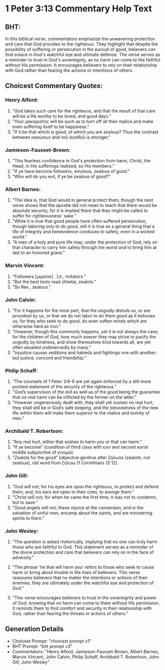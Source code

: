 # 1 Peter 3:13 Commentary Help Text

## BHT:
In this biblical verse, commentators emphasize the unwavering protection and care that God provides to the righteous. They highlight that despite the possibility of suffering or persecution in the pursuit of good, believers can find solace in God's watchful eye and ultimate defense. The verse serves as a reminder to trust in God's sovereignty, as no harm can come to the faithful without His permission. It encourages believers to rely on their relationship with God rather than fearing the actions or intentions of others.

## Choicest Commentary Quotes:
### Henry Alford:
1. "God takes such care for the righteous, and that the result of that care will be a life worthy to be loved, and good days."
2. "Your μακαριότης will be such as to turn off all their malice and make even suffering itself to be happiness."
3. "If it be that which is good, of which you are zealous? Thus the contrast between κακώσων and τοῦ ἀγαθοῦ is stronger."

### Jamieson-Fausset-Brown:
1. "This fearless confidence in God's protection from harm, Christ, the Head, in His sufferings realized; so His members."
2. "If ye have become followers, emulous, zealous of good."
3. "Who will do you evil, if ye be zealous of good?"

### Albert Barnes:
1. "The idea is, that God would in general protect them, though the next verse shows that the apostle did not mean to teach that there would be absolute security, for it is implied there that they might be called to suffer for righteousness' sake."
2. "While it is true that good people have often suffered persecution, though laboring only to do good, still it is true as a general thing that a life of integrity and benevolence conduces to safety, even in a wicked world."
3. "A man of a holy and pure life may, under the protection of God, rely on that character to carry him safely through the world and to bring him at last to an honored grave."

### Marvin Vincent:
1. "Followers [μιμηται] . Lit., imitators." 
2. "But the best texts read zhlwtai, zealots." 
3. "So Rev., zealous."

### John Calvin:
1. "For it happens for the most part, that the ungodly disturb us, or are provoked by us, or that we do not labor to do them good as it behoves us; for they who seek to do good, do even soften minds which are otherwise hard as iron."
2. "However, though this commonly happens, yet it is not always the case; for the children of God, how much soever they may strive to pacify the ungodly by kindness, and show themselves kind towards all, are yet often assailed undeservedly by many."
3. "Injustice causes seditions and hatreds and fightings one with another; but justice, concord and friendship."

### Philip Schaff:
1. "The counsels of 1 Peter 3:8-9 are yet again enforced by a still more pointed statement of the security of the righteous."
2. "God’s supervision of the evil as well as of the good being the guarantee that no real harm can be inflicted by the former on the latter."
3. "However ungenerously dealt with, they shall yet sustain no real hurt; they shall still be in God’s safe keeping, and the blessedness of the new life within them will make them superior to the malice and enmity of men."

### Archibald T. Robertson:
1. "Any real hurt, either that wishes to harm you or that can harm."
2. "If ye become" (condition of third class with εαν and second aorist middle subjunctive of γινομα).
3. "Zealots for the good" (objective genitive after ζηλωτα (zealots, not zealous), old word from ζηλοω (1 Corinthians 12:12).

### John Gill:
1. "God will not; for his eyes are upon the righteous, to protect and defend them, and, his ears are open to their cries, to avenge them."
2. "Christ will not; for when he came the first time, it was not to condemn, but to save."
3. "Good angels will not; these rejoice at the conversion, and in the salvation of sinful men, encamp about the saints, and are ministering spirits to them."

### John Wesley:
1. "The question is asked rhetorically, implying that no one can truly harm those who are faithful to God. This statement serves as a reminder of the divine protection and care that believers can rely on in the face of adversity."

2. "The phrase 'he that will harm you' refers to those who seek to cause harm or bring about trouble in the lives of believers. This verse reassures believers that no matter the intentions or actions of their enemies, they are ultimately under the watchful eye and protection of God."

3. "This verse encourages believers to trust in the sovereignty and power of God, knowing that no harm can come to them without His permission. It reminds them to find comfort and security in their relationship with God, rather than fearing the threats or actions of others."


## Generation Details
- Choicest Prompt: "choicest prompt v1"
- BHT Prompt: "bht prompt v3"
- Commentators: "Henry Alford, Jamieson-Fausset-Brown, Albert Barnes, Marvin Vincent, John Calvin, Philip Schaff, Archibald T. Robertson, John Gill, John Wesley"

